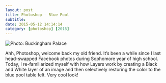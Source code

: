 ```yaml
---
layout: post
title: Photoshop - Blue Pool
subtitle:
date: 2015-05-12 14:14:14
category: [photoshop] [2015]
---
```


<img alt="Photo: Buckingham Palace" src="http://brianmlin.com/Images/2015.05.12/BluePool.jpg" style="max-width:630px;">

Ahh, Photoshop, welcome back my old friend. It’s been a while since I last head-swapped Facebook photos during Sophomore year of high school. Today, I re-familiarized myself with how Layers work by creating a Black and White layer of an image and then selectively restoring the color to the blue pool table felt. Very cool look!

